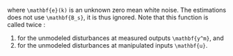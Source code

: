 
where ``\mathbf{e}(k)`` is an unknown zero mean white noise. The estimations does not use
``\mathbf{B_s}``, it is thus ignored. Note that this function is called twice :

1. for the unmodeled disturbances at measured outputs ``\mathbf{y^m}``, and
2. for the unmodeled disturbances at manipulated inputs ``\mathbf{u}``.
